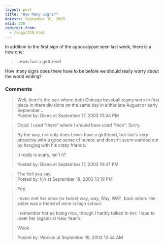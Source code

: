 ```yaml
---
layout: post
title: "How Many Signs?"
datestr: September 16, 2003
mtid: 220
redirect_from:
  - /saga/220.html
---
```


In addition to the first sign of the appocalypse seen last week, there is a new one:
<blockquote>Lewis has a girlfriend</blockquote>
How many signs does there have to be before we should really worry about the world ending?

### Comments

<blockquote>
Well, there's the part where both Chicago baseball teams were in first place in there divisions on the same day in either late August or early September...
<div class="comment-meta">Posted by: Diane at September 17, 2003 10:44 PM</div> </blockquote>

<blockquote>
Oops! I used "there" where I should have used "their". Sorry.

By the way, not only does Lewis have a girlfriend, but she's very attractive with a good sense of humor, and doesn't seem weirded out by hanging with his crazy friends.

It really is scary, isn't it?
<div class="comment-meta">Posted by: Diane at September 17, 2003 10:47 PM</div> </blockquote>

<blockquote>
The hell you say.<br />

<div class="comment-meta">Posted by: kjh at September 18, 2003 10:19 PM</div> </blockquote>

<blockquote>
Yep.

I even met her once (or twice) way, way, Way, WAY, back when.  Her sister was a friend of mine in high school.

I remember her as being nice, though I hardly talked to her.  Hope to meet her (again) at New Year's.

Wook
<div class="comment-meta">Posted by: Wookie at September 19, 2003 12:54 AM</div> </blockquote>

